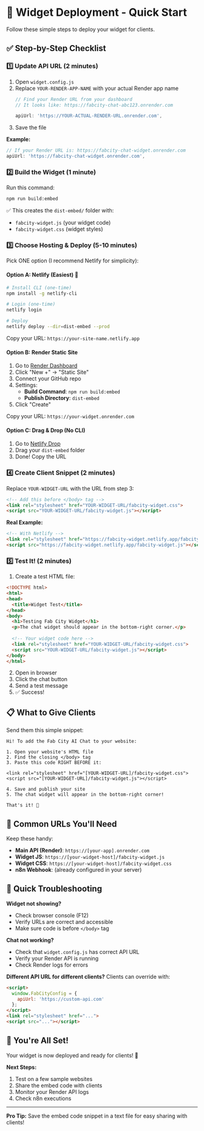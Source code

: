 # 🚀 Widget Deployment - Quick Start

Follow these simple steps to deploy your widget for clients.

## ✅ Step-by-Step Checklist

### 1️⃣ Update API URL (2 minutes)

1. Open `widget.config.js`
2. Replace `YOUR-RENDER-APP-NAME` with your actual Render app name
   ```javascript
   // Find your Render URL from your dashboard
   // It looks like: https://fabcity-chat-abc123.onrender.com
   
   apiUrl: 'https://YOUR-ACTUAL-RENDER-URL.onrender.com',
   ```
3. Save the file

**Example:**
```javascript
// If your Render URL is: https://fabcity-chat-widget.onrender.com
apiUrl: 'https://fabcity-chat-widget.onrender.com',
```

### 2️⃣ Build the Widget (1 minute)

Run this command:

```bash
npm run build:embed
```

✅ This creates the `dist-embed/` folder with:
- `fabcity-widget.js` (your widget code)
- `fabcity-widget.css` (widget styles)

### 3️⃣ Choose Hosting & Deploy (5-10 minutes)

Pick ONE option (I recommend Netlify for simplicity):

#### **Option A: Netlify (Easiest)** 🌟

```bash
# Install CLI (one-time)
npm install -g netlify-cli

# Login (one-time)
netlify login

# Deploy
netlify deploy --dir=dist-embed --prod
```

Copy your URL: `https://your-site-name.netlify.app`

#### **Option B: Render Static Site**

1. Go to [Render Dashboard](https://dashboard.render.com)
2. Click "New +" → "Static Site"
3. Connect your GitHub repo
4. Settings:
   - **Build Command**: `npm run build:embed`
   - **Publish Directory**: `dist-embed`
5. Click "Create"

Copy your URL: `https://your-widget.onrender.com`

#### **Option C: Drag & Drop (No CLI)**

1. Go to [Netlify Drop](https://app.netlify.com/drop)
2. Drag your `dist-embed` folder
3. Done! Copy the URL

### 4️⃣ Create Client Snippet (2 minutes)

Replace `YOUR-WIDGET-URL` with the URL from step 3:

```html
<!-- Add this before </body> tag -->
<link rel="stylesheet" href="YOUR-WIDGET-URL/fabcity-widget.css">
<script src="YOUR-WIDGET-URL/fabcity-widget.js"></script>
```

**Real Example:**
```html
<!-- With Netlify -->
<link rel="stylesheet" href="https://fabcity-widget.netlify.app/fabcity-widget.css">
<script src="https://fabcity-widget.netlify.app/fabcity-widget.js"></script>
```

### 5️⃣ Test It! (2 minutes)

1. Create a test HTML file:

```html
<!DOCTYPE html>
<html>
<head>
  <title>Widget Test</title>
</head>
<body>
  <h1>Testing Fab City Widget</h1>
  <p>The chat widget should appear in the bottom-right corner.</p>
  
  <!-- Your widget code here -->
  <link rel="stylesheet" href="YOUR-WIDGET-URL/fabcity-widget.css">
  <script src="YOUR-WIDGET-URL/fabcity-widget.js"></script>
</body>
</html>
```

2. Open in browser
3. Click the chat button
4. Send a test message
5. ✅ Success!

## 📋 What to Give Clients

Send them this simple snippet:

```
Hi! To add the Fab City AI Chat to your website:

1. Open your website's HTML file
2. Find the closing </body> tag
3. Paste this code RIGHT BEFORE it:

<link rel="stylesheet" href="[YOUR-WIDGET-URL]/fabcity-widget.css">
<script src="[YOUR-WIDGET-URL]/fabcity-widget.js"></script>

4. Save and publish your site
5. The chat widget will appear in the bottom-right corner!

That's it! 🎉
```

## 🔄 Common URLs You'll Need

Keep these handy:

- **Main API (Render)**: `https://[your-app].onrender.com`
- **Widget JS**: `https://[your-widget-host]/fabcity-widget.js`
- **Widget CSS**: `https://[your-widget-host]/fabcity-widget.css`
- **n8n Webhook**: (already configured in your server)

## 🐛 Quick Troubleshooting

**Widget not showing?**
- Check browser console (F12)
- Verify URLs are correct and accessible
- Make sure code is before `</body>` tag

**Chat not working?**
- Check that `widget.config.js` has correct API URL
- Verify your Render API is running
- Check Render logs for errors

**Different API URL for different clients?**
Clients can override with:
```html
<script>
  window.FabCityConfig = {
    apiUrl: 'https://custom-api.com'
  };
</script>
<link rel="stylesheet" href="...">
<script src="..."></script>
```

## 🎯 You're All Set!

Your widget is now deployed and ready for clients! 🎉

**Next Steps:**
1. Test on a few sample websites
2. Share the embed code with clients
3. Monitor your Render API logs
4. Check n8n executions

---

**Pro Tip:** Save the embed code snippet in a text file for easy sharing with clients!

